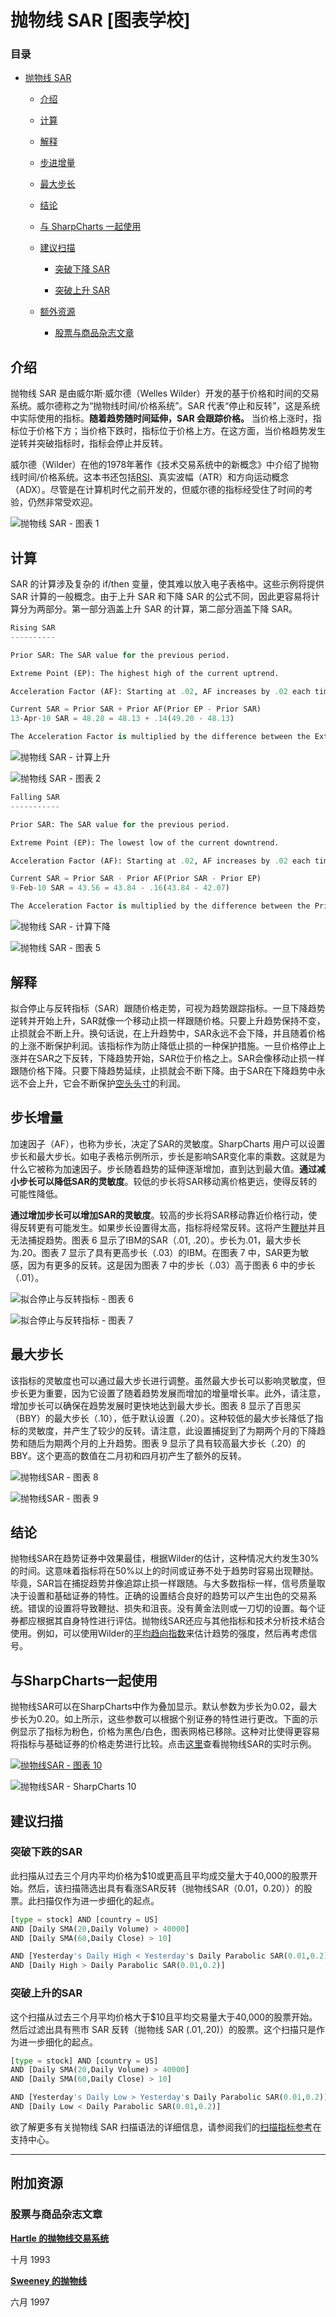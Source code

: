 # 抛物线 SAR [图表学校]

### 目录

+   [抛物线 SAR](#parabolic_sar)

    +   [介绍](#introduction)

    +   [计算](#calculation)

    +   [解释](#interpretation)

    +   [步进增量](#step_increments)

    +   [最大步长](#maximum_step)

    +   [结论](#conclusions)

    +   [与 SharpCharts 一起使用](#using_with_sharpcharts)

    +   [建议扫描](#suggested_scans)

        +   [突破下降 SAR](#break_above_falling_sar)

        +   [突破上升 SAR](#break_below_rising_sar)

    +   [额外资源](#additional_resources)

        +   [股票与商品杂志文章](#stocks_commodities_magazine_articles)

## 介绍

抛物线 SAR 是由威尔斯·威尔德（Welles Wilder）开发的基于价格和时间的交易系统。威尔德称之为“抛物线时间/价格系统”。SAR 代表“停止和反转”，这是系统中实际使用的指标。**随着趋势随时间延伸，SAR 会跟踪价格。** 当价格上涨时，指标位于价格下方；当价格下跌时，指标位于价格上方。在这方面，当价格趋势发生逆转并突破指标时，指标会停止并反转。

威尔德（Wilder）在他的1978年著作《技术交易系统中的新概念》中介绍了抛物线时间/价格系统。这本书还包括[RSI](/school/doku.php?id=chart_school:technical_indicators:relative_strength_index_rsi "chart_school:technical_indicators:relative_strength_index_rsi")、真实波幅（ATR）和方向运动概念（ADX）。尽管是在计算机时代之前开发的，但威尔德的指标经受住了时间的考验，仍然非常受欢迎。

![抛物线 SAR - 图表 1](img/0999f08b37d2af289f97278ac09cd137.jpg "抛物线 SAR - 图表 1")

## 计算

SAR 的计算涉及复杂的 if/then 变量，使其难以放入电子表格中。这些示例将提供 SAR 计算的一般概念。由于上升 SAR 和下降 SAR 的公式不同，因此更容易将计算分为两部分。第一部分涵盖上升 SAR 的计算，第二部分涵盖下降 SAR。

```py
Rising SAR
----------

Prior SAR: The SAR value for the previous period. 

Extreme Point (EP): The highest high of the current uptrend. 

Acceleration Factor (AF): Starting at .02, AF increases by .02 each time the extreme point makes a new high. AF can reach a maximum of .20, no matter how long the uptrend extends. 

Current SAR = Prior SAR + Prior AF(Prior EP - Prior SAR)
13-Apr-10 SAR = 48.28 = 48.13 + .14(49.20 - 48.13)

The Acceleration Factor is multiplied by the difference between the Extreme Point and the prior period's SAR. This is then added to the prior period's SAR. Note however that SAR can never be above the prior two periods' lows. Should SAR be above one of those lows, use the lowest of the two for SAR. 

```

![抛物线 SAR - 计算上升](img/0f040fe2c6c2b1a170ec0876a29a69b5.jpg "抛物线 SAR - 计算上升")

![抛物线 SAR - 图表 2](img/dc1ca0f288b799d85b3b4efa3747d20b.jpg "抛物线 SAR - 图表 2")

```py
Falling SAR
-----------

Prior SAR: The SAR value for the previous period. 

Extreme Point (EP): The lowest low of the current downtrend. 

Acceleration Factor (AF): Starting at .02, AF increases by .02 each time the extreme point makes a new low. AF can reach a maximum of .20, no matter how long the downtrend extends. 

Current SAR = Prior SAR - Prior AF(Prior SAR - Prior EP)
9-Feb-10 SAR = 43.56 = 43.84 - .16(43.84 - 42.07)

The Acceleration Factor is multiplied by the difference between the Prior period's SAR and the Extreme Point. This is then subtracted from the prior period's SAR. Note however that SAR can never be below the prior two periods' highs. Should SAR be below one of those highs, use the highest of the two for SAR. 

```

![抛物线 SAR - 计算下降](img/01b887a7e9931f3ad7a2908bfd732af6.jpg "抛物线 SAR - 计算下降")

![抛物线 SAR - 图表 5](img/9baf1242e1aa9f9fab30f82ec4072528.jpg "抛物线 SAR - 图表 5")

## 解释

拟合停止与反转指标（SAR）跟随价格走势，可视为趋势跟踪指标。一旦下降趋势逆转并开始上升，SAR就像一个移动止损一样跟随价格。只要上升趋势保持不变，止损就会不断上升。换句话说，在上升趋势中，SAR永远不会下降，并且随着价格的上涨不断保护利润。该指标作为防止降低止损的一种保护措施。一旦价格停止上涨并在SAR之下反转，下降趋势开始，SAR位于价格之上。SAR会像移动止损一样跟随价格下降。只要下降趋势延续，止损就会不断下降。由于SAR在下降趋势中永远不会上升，它会不断保护[空头头寸](/school/doku.php?id=chart_school:glossary_s#short_s "chart_school:glossary_s")的利润。

## 步长增量

加速因子（AF），也称为步长，决定了SAR的灵敏度。SharpCharts 用户可以设置步长和最大步长。如电子表格示例所示，步长是影响SAR变化率的乘数。这就是为什么它被称为加速因子。步长随着趋势的延伸逐渐增加，直到达到最大值。**通过减小步长可以降低SAR的灵敏度**。较低的步长将SAR移动离价格更远，使得反转的可能性降低。

**通过增加步长可以增加SAR的灵敏度**。较高的步长将SAR移动靠近价格行动，使得反转更有可能发生。如果步长设置得太高，指标将经常反转。这将产生[鞭挞](/school/doku.php?id=chart_school:glossary_w#whipsaw "chart_school:glossary_w")并且无法捕捉趋势。图表 6 显示了IBM的SAR（.01, .20）。步长为.01，最大步长为.20。图表 7 显示了具有更高步长（.03）的IBM。在图表 7 中，SAR更为敏感，因为有更多的反转。这是因为图表 7 中的步长（.03）高于图表 6 中的步长（.01）。

![拟合停止与反转指标 - 图表 6](img/593e36b1fad1a33116de0c0549bf5baa.jpg "拟合停止与反转指标 - 图表 6")

![拟合停止与反转指标 - 图表 7](img/c598324b960e21b14b34cf29157f2422.jpg "拟合停止与反转指标 - 图表 7")

## 最大步长

该指标的灵敏度也可以通过最大步长进行调整。虽然最大步长可以影响灵敏度，但步长更为重要，因为它设置了随着趋势发展而增加的增量增长率。此外，请注意，增加步长可以确保在趋势发展时更快地达到最大步长。图表 8 显示了百思买（BBY）的最大步长（.10），低于默认设置（.20）。这种较低的最大步长降低了指标的灵敏度，并产生了较少的反转。请注意，此设置捕捉到了为期两个月的下降趋势和随后为期两个月的上升趋势。图表 9 显示了具有较高最大步长（.20）的BBY。这个更高的数值在二月初和四月初产生了额外的反转。

![抛物线SAR - 图表 8](img/18b5acaa9e2b250970e39944013e716e.jpg "抛物线SAR - 图表 8")

![抛物线SAR - 图表 9](img/a688735bc3d0544ff42cb0bd9e46fb95.jpg "抛物线SAR - 图表 9")

## 结论

抛物线SAR在趋势证券中效果最佳，根据Wilder的估计，这种情况大约发生30%的时间。这意味着指标将在50%以上的时间或证券不处于趋势时容易出现鞭挞。毕竟，SAR旨在捕捉趋势并像追踪止损一样跟随。与大多数指标一样，信号质量取决于设置和基础证券的特性。正确的设置结合良好的趋势可以产生出色的交易系统。错误的设置将导致鞭挞、损失和沮丧。没有黄金法则或一刀切的设置。每个证券都应根据其自身特性进行评估。抛物线SAR还应与其他指标和技术分析技术结合使用。例如，可以使用Wilder的[平均趋向指数](/school/doku.php?id=chart_school:technical_indicators:average_directional_index_adx "chart_school:technical_indicators:average_directional_index_adx")来估计趋势的强度，然后再考虑信号。

## 与SharpCharts一起使用

抛物线SAR可以在SharpCharts中作为叠加显示。默认参数为步长为0.02，最大步长为0.20。如上所示，这些参数可以根据个别证券的特性进行更改。下面的示例显示了指标为粉色，价格为黑色/白色，图表网格已移除。这种对比使得更容易将指标与基础证券的价格走势进行比较。点击[这里](http://stockcharts.com/h-sc/ui?s=$SPX&p=D&b=5&g=0&id=p25997070229&listNum=30&a=202528465 "http://stockcharts.com/h-sc/ui?s=$SPX&p=D&b=5&g=0&id=p25997070229&listNum=30&a=202528465")查看抛物线SAR的实时示例。

[![抛物线SAR - 图表 10](img/4d865a6efe789775c5cf5bcf2bebb1b5.jpg "抛物线SAR - 图表 10")](http://stockcharts.com/h-sc/ui?s=$SPX&p=D&b=5&g=0&id=p25997070229&listNum=30&a=202528465 "http://stockcharts.com/h-sc/ui?s=$SPX&p=D&b=5&g=0&id=p25997070229&listNum=30&a=202528465")

![抛物线SAR - SharpCharts 10](img/0cf14b7a8cf25ecfb256426c002d7b44.jpg "抛物线SAR - SharpCharts 10")

## 建议扫描

### 突破下跌的SAR

此扫描从过去三个月内平均价格为$10或更高且平均成交量大于40,000的股票开始。然后，该扫描筛选出具有看涨SAR反转（抛物线SAR（0.01，0.20））的股票。此扫描仅作为进一步细化的起点。

```py
[type = stock] AND [country = US] 
AND [Daily SMA(20,Daily Volume) > 40000] 
AND [Daily SMA(60,Daily Close) > 10] 

AND [Yesterday's Daily High < Yesterday's Daily Parabolic SAR(0.01,0.2)] 
AND [Daily High > Daily Parabolic SAR(0.01,0.2)]
```

### 突破上升的SAR

这个扫描从过去三个月平均价格大于$10且平均交易量大于40,000的股票开始。然后过滤出具有熊市 SAR 反转（抛物线 SAR (.01,.20)）的股票。这个扫描只是作为进一步细化的起点。

```py
[type = stock] AND [country = US] 
AND [Daily SMA(20,Daily Volume) > 40000] 
AND [Daily SMA(60,Daily Close) > 10] 

AND [Yesterday's Daily Low > Yesterday's Daily Parabolic SAR(0.01,0.2)] 
AND [Daily Low < Daily Parabolic SAR(0.01,0.2)]
```

欲了解更多有关抛物线 SAR 扫描语法的详细信息，请参阅我们的[扫描指标参考](http://stockcharts.com/docs/doku.php?id=scans:indicators#parabolic_stop_and_reverse_parabolic_sar "http://stockcharts.com/docs/doku.php?id=scans:indicators#parabolic_stop_and_reverse_parabolic_sar")在支持中心。

* * *

## 附加资源

### 股票与商品杂志文章

**[Hartle 的抛物线交易系统](http://stockcharts.com/h-mem/tascredirect.html?artid=\V11\C11\THEPARA.pdf "http://stockcharts.com/h-mem/tascredirect.html?artid=\V11\C11\THEPARA.pdf")**

十月 1993

**[Sweeney 的抛物线](http://stockcharts.com/h-mem/tascredirect.html?artid=\V15\C07\PARABOL.pdf "http://stockcharts.com/h-mem/tascredirect.html?artid=\V15\C07\PARABOL.pdf")**

六月 1997
